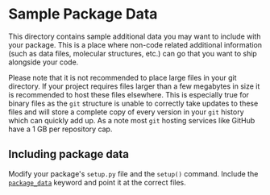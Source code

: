 # Sample Package Data

This directory contains sample additional data you may want to include with your package.
This is a place where non-code related additional information (such as data files, molecular structures,  etc.) can
go that you want to ship alongside your code.

Please note that it is not recommended to place large files in your git directory. If your project requires files larger
than a few megabytes in size it is recommended to host these files elsewhere. This is especially true for binary files
as the `git` structure is unable to correctly take updates to these files and will store a complete copy of every version
in your `git` history which can quickly add up. As a note most `git` hosting services like GitHub have a 1 GB per repository
cap.

## Including package data

Modify your package's `setup.py` file and the `setup()` command. Include the
[`package_data`](http://setuptools.readthedocs.io/en/latest/setuptools.html#basic-use) keyword and point it at the
correct files.
